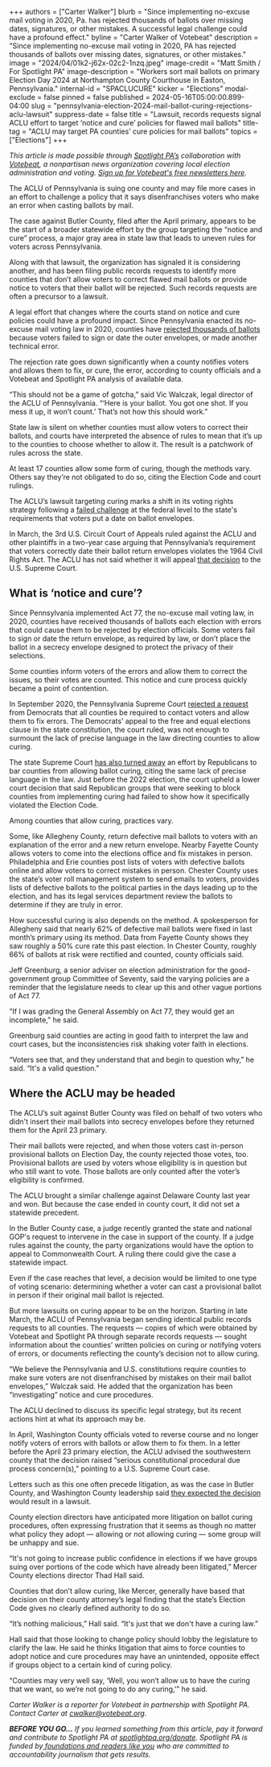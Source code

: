 +++
authors = ["Carter Walker"]
blurb = "Since implementing no-excuse mail voting in 2020, Pa. has rejected thousands of ballots over missing dates, signatures, or other mistakes. A successful legal challenge could have a profound effect."
byline = "Carter Walker of Votebeat"
description = "Since implementing no-excuse mail voting in 2020, PA has rejected thousands of ballots over missing dates, signatures, or other mistakes."
image = "2024/04/01k2-j62x-02c2-1nzq.jpeg"
image-credit = "Matt Smith / For Spotlight PA"
image-description = "Workers sort mail ballots on primary Election Day 2024 at Northampton County Courthouse in Easton, Pennsylvania."
internal-id = "SPACLUCURE"
kicker = "Elections"
modal-exclude = false
pinned = false
published = 2024-05-16T05:00:00.899-04:00
slug = "pennsylvania-election-2024-mail-ballot-curing-rejections-aclu-lawsuit"
suppress-date = false
title = "Lawsuit, records requests signal ACLU effort to target ‘notice and cure’ policies for flawed mail ballots"
title-tag = "ACLU may target PA counties’ cure policies for mail ballots"
topics = ["Elections"]
+++

<em>This article is made possible through </em><a href="https://www.spotlightpa.org/"><em>Spotlight PA’s</em></a><em> collaboration with </em><a href="https://www.votebeat.org/"><em>Votebeat</em></a><em>, a nonpartisan news organization covering local election administration and voting. </em><a href="https://www.votebeat.org/newsletters/"><em>Sign up for Votebeat&#39;s free newsletters here</em></a><em>.</em>

The ACLU of Pennsylvania is suing one county and may file more cases in an effort to challenge a policy that it says disenfranchises voters who make an error when casting ballots by mail.<em></em>

The case against Butler County, filed after the April primary, appears to be the start of a broader statewide effort by the group targeting the “notice and cure” process, a major gray area in state law that leads to uneven rules for voters across Pennsylvania.

Along with that lawsuit, the organization has signaled it is considering another, and has been filing public records requests to identify more counties that don’t allow voters to correct flawed mail ballots or provide notice to voters that their ballot will be rejected. Such records requests are often a precursor to a lawsuit.

<script src="https://www.spotlightpa.org/embed.js" async></script><div data-spl-embed-version="1" data-spl-src="https://www.spotlightpa.org/embeds/newsletter/"></div>

A legal effort that changes where the courts stand on notice and cure policies could have a profound impact. Since Pennsylvania enacted its no-excuse mail voting law in 2020, counties have <a href="https://apnews.com/article/2022-midterm-elections-pennsylvania-united-states-government-a1c75c9cfc2f1bfca21ac4a4cbfe60f0">rejected thousands of ballots</a> because voters failed to sign or date the outer envelopes, or made another technical error.

The rejection rate goes down significantly when a county notifies voters and allows them to fix, or cure, the error, according to county officials and a Votebeat and Spotlight PA analysis of available data.

“This should not be a game of gotcha,” said Vic Walczak, legal director of the ACLU of Pennsylvania. “‘Here is your ballot. You got one shot. If you mess it up, it won’t count.’ That’s not how this should work.”

State law is silent on whether counties must allow voters to correct their ballots, and courts have interpreted the absence of rules to mean that it’s up to the counties to choose whether to allow it. The result is a patchwork of rules across the state.

At least 17 counties allow some form of curing, though the methods vary. Others say they’re not obligated to do so, citing the Election Code and court rulings.

The ACLU’s lawsuit targeting curing marks a shift in its voting rights strategy following a <a href="https://www.votebeat.org/pennsylvania/2024/03/29/undated-mail-ballots-third-circuit-court-ruling-materiality/">failed challenge</a> at the federal level to the state&#39;s requirements that voters put a date on ballot envelopes.

In March, the 3rd U.S. Circuit Court of Appeals ruled against the ACLU and other plaintiffs in a two-year case arguing that Pennsylvania’s requirement that voters correctly date their ballot return envelopes violates the 1964 Civil Rights Act. The ACLU has not said whether it will appeal <a href="https://www.votebeat.org/pennsylvania/2024/04/10/aclu-appeal-naacp-undated-mail-ballot/">that decision</a> to the U.S. Supreme Court.

## What is ‘notice and cure’?

Since Pennsylvania implemented Act 77, the no-excuse mail voting law, in 2020, counties have received thousands of ballots each election with errors that could cause them to be rejected by election officials. Some voters fail to sign or date the return envelope, as required by law, or don’t place the ballot in a secrecy envelope designed to protect the privacy of their selections.

Some counties inform voters of the errors and allow them to correct the issues, so their votes are counted. This notice and cure process quickly became a point of contention.

In September 2020, the Pennsylvania Supreme Court <a href="https://law.justia.com/cases/pennsylvania/supreme-court/2020/133-mm-2020-1.html">rejected a request</a> from Democrats that all counties be required to contact voters and allow them to fix errors. The Democrats’ appeal to the free and equal elections clause in the state constitution, the court ruled, was not enough to surmount the lack of precise language in the law directing counties to allow curing.

The state Supreme Court <a href="https://www.inquirer.com/politics/election/pennsylvania-ballots-notice-cure-supreme-court-20221021.html">has also turned away</a> an effort by Republicans to bar counties from allowing ballot curing, citing the same lack of precise language in the law. Just before the 2022 election, the court upheld a lower court decision that said Republican groups that were seeking to block counties from implementing curing had failed to show how it specifically violated the Election Code.

Among counties that allow curing, practices vary.

Some, like Allegheny County, return defective mail ballots to voters with an explanation of the error and a new return envelope. Nearby Fayette County allows voters to come into the elections office and fix mistakes in person. Philadelphia and Erie counties post lists of voters with defective ballots online and allow voters to correct mistakes in person. Chester County uses the state’s voter roll management system to send emails to voters, provides lists of defective ballots to the political parties in the days leading up to the election, and has its legal services department review the ballots to determine if they are truly in error.

How successful curing is also depends on the method. A spokesperson for Allegheny said that nearly 62% of defective mail ballots were fixed in last month’s primary using its method. Data from Fayette County shows they saw roughly a 50% cure rate this past election. In Chester County, roughly 66% of ballots at risk were rectified and counted, county officials said.

Jeff Greenburg, a senior adviser on election administration for the good-government group Committee of Seventy, said the varying policies are a reminder that the legislature needs to clear up this and other vague portions of Act 77.

”If I was grading the General Assembly on Act 77, they would get an incomplete,” he said.

Greenburg said counties are acting in good faith to interpret the law and court cases, but the inconsistencies risk shaking voter faith in elections.

“Voters see that, and they understand that and begin to question why,” he said. “It&#39;s a valid question.”

## Where the ACLU may be headed

The ACLU’s suit against Butler County was filed on behalf of two voters who didn&#39;t insert their mail ballots into secrecy envelopes before they returned them for the April 23 primary.

Their mail ballots were rejected, and when those voters cast in-person provisional ballots on Election Day, the county rejected those votes, too. Provisional ballots are used by voters whose eligibility is in question but who still want to vote. Those ballots are only counted after the voter’s eligibility is confirmed.

The ACLU brought a similar challenge against Delaware County last year and won. But because the case ended in county court, it did not set a statewide precedent.

In the Butler County case, a judge recently granted the state and national GOP&#39;s request to intervene in the case in support of the county. If a judge rules against the county, the party organizations would have the option to appeal to Commonwealth Court. A ruling there could give the case a statewide impact.

Even if the case reaches that level, a decision would be limited to one type of voting scenario: determining whether a voter can cast a provisional ballot in person if their original mail ballot is rejected.

But more lawsuits on curing appear to be on the horizon. Starting in late March, the ACLU of Pennsylvania began sending identical public records requests to all counties. The requests — copies of which were obtained by Votebeat and Spotlight PA through separate records requests — sought information about the counties’ written policies on curing or notifying voters of errors, or documents reflecting the county’s decision not to allow curing.

“We believe the Pennsylvania and U.S. constitutions require counties to make sure voters are not disenfranchised by mistakes on their mail ballot envelopes,” Walczak said. He added that the organization has been “investigating” notice and cure procedures.

The ACLU declined to discuss its specific legal strategy, but its recent actions hint at what its approach may be.

In April, Washington County officials voted to reverse course and no longer notify voters of errors with ballots or allow them to fix them. In a letter before the April 23 primary election, the ACLU advised the southwestern county that the decision raised “serious constitutional procedural due process concern(s),” pointing to a U.S. Supreme Court case.

Letters such as this one often precede litigation, as was the case in Butler County, and Washington County leadership said <a href="https://www.observer-reporter.com/news/local-news/2024/apr/12/washington-county-wont-allow-voters-to-cure-defective-mail-in-ballots/">they expected the decision</a> would result in a lawsuit.

County election directors have anticipated more litigation on ballot curing procedures, often expressing frustration that it seems as though no matter what policy they adopt — allowing or not allowing curing — some group will be unhappy and sue.

<script src="https://www.spotlightpa.org/embed.js" async></script><div data-spl-embed-version="1" data-spl-src="https://www.spotlightpa.org/embeds/donate/"></div>

“It&#39;s not going to increase public confidence in elections if we have groups suing over portions of the code which have already been litigated,” Mercer County elections director Thad Hall said.

Counties that don’t allow curing, like Mercer, generally have based that decision on their county attorney’s legal finding that the state’s Election Code gives no clearly defined authority to do so.

“It’s nothing malicious,” Hall said. “It&#39;s just that we don&#39;t have a curing law.”

Hall said that those looking to change policy should lobby the legislature to clarify the law. He said he thinks litigation that aims to force counties to adopt notice and cure procedures may have an unintended, opposite effect if groups object to a certain kind of curing policy.

“Counties may very well say, ‘Well, you won’t allow us to have the curing that we want, so we’re not going to do any curing,’” he said.

<em>Carter Walker is a reporter for Votebeat in partnership with Spotlight PA. Contact Carter at </em><a href="mailto:cwalker@votebeat.org"><em>cwalker@votebeat.org</em></a><em>.</em>

<strong><em>BEFORE YOU GO…</em></strong><em> If you learned something from this article, pay it forward and contribute to Spotlight PA at </em><a href="https://www.spotlightpa.org/donate"><em>spotlightpa.org/donate</em></a><em>. Spotlight PA is funded by</em><a href="https://www.spotlightpa.org/support"><em> foundations and readers like you</em></a><em> who are committed to accountability journalism that gets results.</em>

